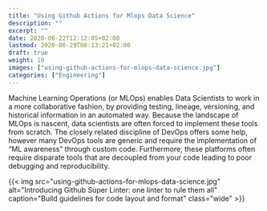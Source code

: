 ```yaml
---
title: "Using Github Actions for Mlops Data Science"
description: ""
excerpt: ""
date: 2020-06-22T12:12:05+02:00
lastmod: 2020-06-29T08:13:21+02:00
draft: true
weight: 10
images: ["using-github-actions-for-mlops-data-science.jpg"]
categories: ["Engineering"]
---
```


Machine Learning Operations (or MLOps) enables Data Scientists to work in a more collaborative fashion, by providing testing, lineage, versioning, and historical information in an automated way.  Because the landscape of MLOps is nascent, data scientists are often forced to implement these tools from scratch. The closely related discipline of DevOps offers some help, however many DevOps tools are generic and require the implementation of “ML awareness” through custom code. Furthermore, these platforms often require disparate tools that are decoupled from your code leading to poor debugging and reproducibility.

{{< img src="using-github-actions-for-mlops-data-science.jpg" alt="Introducing Github Super Linter: one linter to rule them all" caption="Build guidelines for code layout and format" class="wide" >}}
